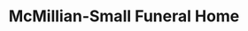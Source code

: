 ---
title: "McMillian-Small Funeral Home"
url: /myrtle-beach/mcmillian-small-funeral-home/
shop: Bestattungen
---